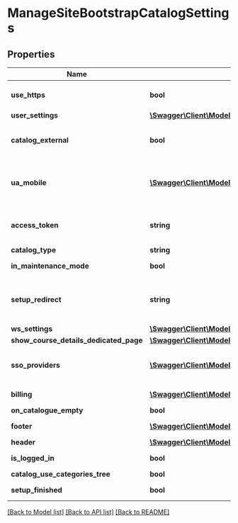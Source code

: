 # ManageSiteBootstrapCatalogSettings

## Properties
Name | Type | Description | Notes
------------ | ------------- | ------------- | -------------
**use_https** | **bool** | Whether or not to force usage of HTTPs | 
**user_settings** | [**\Swagger\Client\Model\ManageSiteBootstrapUserSettings**](ManageSiteBootstrapUserSettings.md) |  | [optional] 
**catalog_external** | **bool** | Show/hide catalogue for authenticated users | [optional] 
**ua_mobile** | [**\Swagger\Client\Model\ManageSiteBootstrapUaMobile[]**](ManageSiteBootstrapUaMobile.md) | A comma An array of browser user agents that are considered as &amp;quot;mobile&amp;quot; | 
**access_token** | **string** | An oauth2 access token generated in case the user is logged in | [optional] 
**catalog_type** | **string** |  | [optional] 
**in_maintenance_mode** | **bool** | If the LMS is in maintenance mode | 
**setup_redirect** | **string** | If the LMS installation was not finished this is the URL to be used to redirect the user | [optional] 
**ws_settings** | [**\Swagger\Client\Model\ManageSiteBootstrapWsSettings**](ManageSiteBootstrapWsSettings.md) |  | 
**show_course_details_dedicated_page** | [**\Swagger\Client\Model\ManageSiteBootstrapShowCourseDetailsDedicatedPage**](ManageSiteBootstrapShowCourseDetailsDedicatedPage.md) |  | [optional] 
**sso_providers** | [**\Swagger\Client\Model\ManageSiteBootstrapSsoProviders**](ManageSiteBootstrapSsoProviders.md) | It contains the array of SSO providers to display as buttons | [optional] 
**billing** | [**\Swagger\Client\Model\ManageSiteBootstrapBilling**](ManageSiteBootstrapBilling.md) | Set of flags related to the LMS billing | [optional] 
**on_catalogue_empty** | **bool** |  | [optional] 
**footer** | [**\Swagger\Client\Model\ManageSiteBootstrapFooter**](ManageSiteBootstrapFooter.md) | Main elements of the footer | [optional] 
**header** | [**\Swagger\Client\Model\ManageSiteBootstrapHeaderL2**](ManageSiteBootstrapHeaderL2.md) |  | [optional] 
**is_logged_in** | **bool** | whether the user is logged | [optional] 
**catalog_use_categories_tree** | **bool** |  | 
**setup_finished** | **bool** | If the LMS has been installed fully | 

[[Back to Model list]](../README.md#documentation-for-models) [[Back to API list]](../README.md#documentation-for-api-endpoints) [[Back to README]](../README.md)


